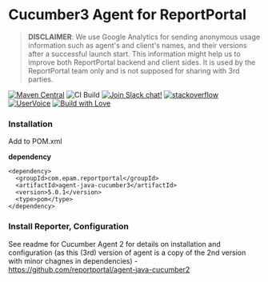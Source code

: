 # Cucumber3 Agent for ReportPortal

> **DISCLAIMER**: We use Google Analytics for sending anonymous usage information such as agent's and client's names, and their versions
> after a successful launch start. This information might help us to improve both ReportPortal backend and client sides. It is used by the
> ReportPortal team only and is not supposed for sharing with 3rd parties.

[![Maven Central](https://img.shields.io/maven-central/v/com.epam.reportportal/agent-java-cucumber3.svg?label=Maven%20Central)](https://search.maven.org/search?q=g:%22com.epam.reportportal%22%20AND%20a:%22agent-java-cucumber3%22)
![CI Build](https://github.com/reportportal/agent-java-cucumber3/workflows/CI%20Build/badge.svg)
[![Join Slack chat!](https://reportportal-slack-auto.herokuapp.com/badge.svg)](https://reportportal-slack-auto.herokuapp.com)
[![stackoverflow](https://img.shields.io/badge/reportportal-stackoverflow-orange.svg?style=flat)](http://stackoverflow.com/questions/tagged/reportportal)
[![UserVoice](https://img.shields.io/badge/uservoice-vote%20ideas-orange.svg?style=flat)](https://rpp.uservoice.com/forums/247117-report-portal)
[![Build with Love](https://img.shields.io/badge/build%20with-❤%EF%B8%8F%E2%80%8D-lightgrey.svg)](http://reportportal.io?style=flat)


### Installation

Add to POM.xml

**dependency**

~~~~~~~~~~~~~~~~~~~~~~~~~~~~~~~~~~~~~~~~~~~~~~~~~~~~~~~~~~~~~~~~~~~~~~~~~~~~~~~~
<dependency>
  <groupId>com.epam.reportportal</groupId>
  <artifactId>agent-java-cucumber3</artifactId>
  <version>5.0.1</version>
  <type>pom</type>
</dependency>
~~~~~~~~~~~~~~~~~~~~~~~~~~~~~~~~~~~~~~~~~~~~~~~~~~~~~~~~~~~~~~~~~~~~~~~~~~~~~~~~

### Install Reporter, Configuration

See readme for Cucumber Agent 2 for details on installation and configuration (as this (3rd) version of agent is a copy of the 2nd version with minor chagnes in dependencies) - https://github.com/reportportal/agent-java-cucumber2


